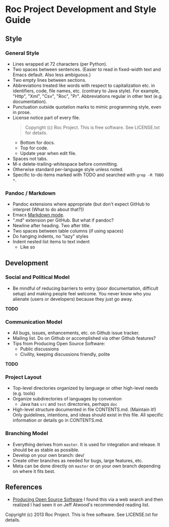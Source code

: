Roc Project Development and Style Guide
=======================================


Style
-----


### General Style ###

* Lines wrapped at 72 characters (per Python).
* Two spaces between sentences.  (Easier to read in fixed-width text and
  Emacs default.  Also less ambiguous.)
* Two empty lines between sections.
* Abbreviations treated like words with respect to capitalization
  etc. in identifiers, code, file names, etc. (contrary to Java
  style).  For example, "Http", "Xml", "Csv", "Roc", "Pr".
  Abbreviations regular in other text (e.g. documentation).
* Punctuation outside quotation marks to mimic programming style, even
  in prose.
* License notice part of every file.
  > Copyright (c) <year> Roc Project.  This is free software.  See LICENSE.txt for details.
  * Bottom for docs.
  * Top for code.
  * Update year when edit file.
* Spaces not tabs.
* M-x delete-trailing-whitespace before committing.
* Otherwise standard per-language style unless noted.
* Specific to-do items marked with TODO and searched with `grep -R TODO *`.


### Pandoc / Markdown ###

* Pandoc extensions where appropriate (but don't expect GitHub to
  interpret (What to do about that?))
* Emacs [Markdown mode](http://jblevins.org/projects/markdown-mode/).
* ".md" extension per GitHub.  But what if pandoc?
* Newline after heading.  Two after title.
* Two spaces between table columns (if using spaces)
* Do hanging indents, no "lazy" styles
* Indent nested list items to text indent
  * Like so


Development
-----------


### Social and Political Model ###

* Be mindful of reducing barriers to entry (poor documentation,
  difficult setup) and making people feel welcome.  You never know who
  you alienate (users or developers) because they just go away.

**TODO**


### Communication Model ###

* All bugs, issues, enhancements, etc. on Github issue tracker.
* Mailing list.  Do on Github or accomplished via other Github features?
* Tips from Producing Open Source Software:
  * Public discussions
  * Civility, keeping discussions friendly, polite

**TODO**


### Project Layout ###

* Top-level directories organized by language or other high-level needs
  (e.g. tools)
* Organize subdirectories of languages by convention
  * Java has `src` and `test` directories, perhaps `doc`
* High-level structure documented in file CONTENTS.md.  (Maintain it!)
  Only guidelines, intentions, and ideas should exist in this file.  All
  specific information or details go in CONTENTS.md.


### Branching Model ###

* Everything derives from `master`.  It is used for integration and
  release.  It should be as stable as possible.
* Develop on your own branch: dev/<username>
* Create other branches as needed for bugs, large features, etc.
* Meta can be done directly on `master` or on your own branch depending
  on where it fits best.


References
----------

* [Producing Open Source
  Software](http://producingoss.com/en/index.html) I found this via a
  web search and then realized I had seen it on Jeff Atwood's
  recommended reading list.


Copyright (c) 2013 Roc Project.  This is free software.  See LICENSE.txt
for details.
